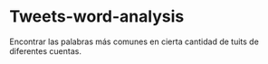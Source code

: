 # Tweets-word-analysis

Encontrar las palabras más comunes en cierta cantidad de tuits de diferentes cuentas.
